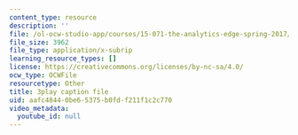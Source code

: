 ```yaml
---
content_type: resource
description: ''
file: /ol-ocw-studio-app/courses/15-071-the-analytics-edge-spring-2017/aafc48440be65375b0fdf211f1c2c770_1-_pwzJ8nPw.vtt
file_size: 3962
file_type: application/x-subrip
learning_resource_types: []
license: https://creativecommons.org/licenses/by-nc-sa/4.0/
ocw_type: OCWFile
resourcetype: Other
title: 3play caption file
uid: aafc4844-0be6-5375-b0fd-f211f1c2c770
video_metadata:
  youtube_id: null
---
```

